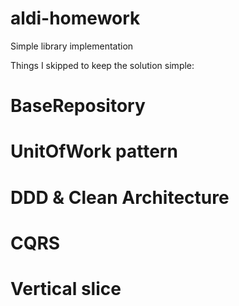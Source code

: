 # aldi-homework
Simple library implementation

Things I skipped to keep the solution simple:
# BaseRepository
# UnitOfWork pattern
# DDD & Clean Architecture
# CQRS
# Vertical slice